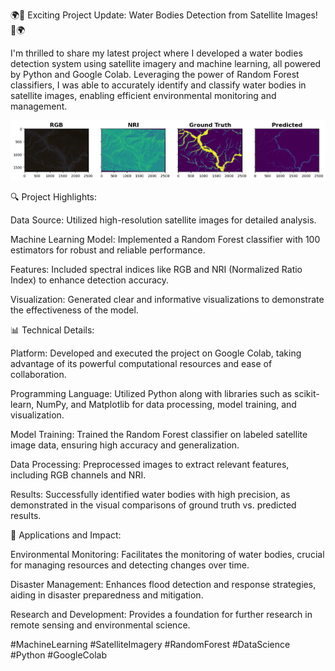 🌍🚀 Exciting Project Update: Water Bodies Detection from Satellite Images! 🚀🌍

I'm thrilled to share my latest project where I developed a water bodies detection system using satellite imagery and machine learning, all powered by Python and Google Colab. Leveraging the power of Random Forest classifiers, I was able to accurately identify and classify water bodies in satellite images, enabling efficient environmental monitoring and management.

 ![alt text](https://github.com/Saratha84/WaterBodies_Detecting_ML/blob/main/project_pic1.png?raw=true)


🔍 Project Highlights:

Data Source: Utilized high-resolution satellite images for detailed analysis.

Machine Learning Model: Implemented a Random Forest classifier with 100 estimators for robust and reliable performance.

Features: Included spectral indices like RGB and NRI (Normalized Ratio Index) to enhance detection accuracy.

Visualization: Generated clear and informative visualizations to demonstrate the effectiveness of the model.

📊 Technical Details:

Platform: Developed and executed the project on Google Colab, taking advantage of its powerful computational resources and ease of collaboration.

Programming Language: Utilized Python along with libraries such as scikit-learn, NumPy, and Matplotlib for data processing, model training, and visualization.

Model Training: Trained the Random Forest classifier on labeled satellite image data, ensuring high accuracy and generalization.

Data Processing: Preprocessed images to extract relevant features, including RGB channels and NRI.

Results: Successfully identified water bodies with high precision, as demonstrated in the visual comparisons of ground truth vs. predicted results.

🌟 Applications and Impact:

Environmental Monitoring: Facilitates the monitoring of water bodies, crucial for managing resources and detecting changes over time.

Disaster Management: Enhances flood detection and response strategies, aiding in disaster preparedness and mitigation.

Research and Development: Provides a foundation for further research in remote sensing and environmental science.

#MachineLearning #SatelliteImagery #RandomForest #DataScience #Python #GoogleColab
